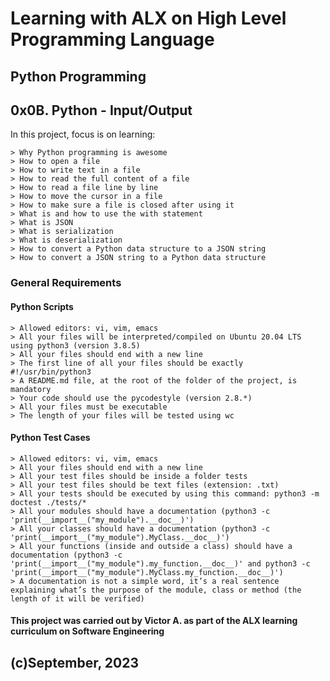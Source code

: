 # Learning with ALX on High Level Programming Language
## Python Programming
## 0x0B. Python - Input/Output

In this project, focus is on learning:

	> Why Python programming is awesome
	> How to open a file
	> How to write text in a file
	> How to read the full content of a file
	> How to read a file line by line
	> How to move the cursor in a file
	> How to make sure a file is closed after using it
	> What is and how to use the with statement
	> What is JSON
	> What is serialization
	> What is deserialization
	> How to convert a Python data structure to a JSON string
	> How to convert a JSON string to a Python data structure

### General Requirements

#### Python Scripts

	> Allowed editors: vi, vim, emacs
	> All your files will be interpreted/compiled on Ubuntu 20.04 LTS using python3 (version 3.8.5)
	> All your files should end with a new line
	> The first line of all your files should be exactly #!/usr/bin/python3
	> A README.md file, at the root of the folder of the project, is mandatory
	> Your code should use the pycodestyle (version 2.8.*)
	> All your files must be executable
	> The length of your files will be tested using wc

#### Python Test Cases

	> Allowed editors: vi, vim, emacs
	> All your files should end with a new line
	> All your test files should be inside a folder tests
	> All your test files should be text files (extension: .txt)
	> All your tests should be executed by using this command: python3 -m doctest ./tests/*
	> All your modules should have a documentation (python3 -c 'print(__import__("my_module").__doc__)')
	> All your classes should have a documentation (python3 -c 'print(__import__("my_module").MyClass.__doc__)')
	> All your functions (inside and outside a class) should have a documentation (python3 -c 'print(__import__("my_module").my_function.__doc__)' and python3 -c 'print(__import__("my_module").MyClass.my_function.__doc__)')
	> A documentation is not a simple word, it’s a real sentence explaining what’s the purpose of the module, class or method (the length of it will be verified)

#### This project was carried out by Victor A. as part of the ALX learning curriculum on Software Engineering

## (c)September, 2023
